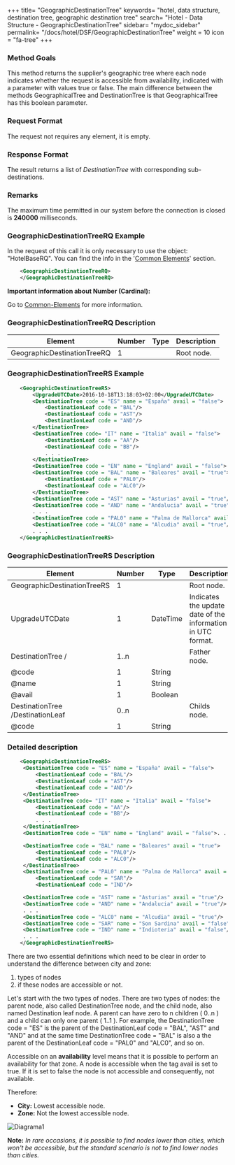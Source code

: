 +++
title= "GeographicDestinationTree"
keywords= "hotel, data structure, destination tree, geographic destination tree"
search= "Hotel - Data Structure - GeographicDestinationTree"
sidebar= "mydoc_sidebar"
permalink= "/docs/hotel/DSF/GeographicDestinationTree"
weight = 10
icon = "fa-tree"
+++



### Method Goals


This method returns the supplier's geographic tree where each node indicates whether the request is accessible from availability, indicated with a parameter with values true or false. The main difference between the methods GeographicalTree and DestinationTree is
that GeographicalTree has this boolean parameter.



### Request Format


The request not requires any element, it is empty.



### Response Format


The result returns a list of *DestinationTree* with corresponding
sub-destinations.



### Remarks


The maximum time permitted in our system before the connection is closed is **240000** milliseconds.



### GeographicDestinationTreeRQ Example

In the request of this call it is only necessary to use the object: "HotelBaseRQ". You can find the info in the '[Common Elements](/connectiontypessellers/hotelpullsellers/methods/common-elements/)' section.

~~~xml
    <GeographicDestinationTreeRQ>
    </GeographicDestinationTreeRQ>
~~~



**Important information about Number (Cardinal):**

Go to [Common-Elements](/connectiontypessellers/hotelpullsellers/methods/common-elements/#Important) for more information.



### GeographicDestinationTreeRQ Description


| **Element**		      | **Number** | **Type** | **Description**	|
| --------------------------- | ---------- | -------- | --------------- |
| GeographicDestinationTreeRQ | 1          |	      | Root node.	|



### GeographicDestinationTreeRS Example

~~~xml
    <GeographicDestinationTreeRS>
        <UpgradeUTCDate>2016-10-18T13:18:03+02:00</UpgradeUTCDate>
        <DestinationTree code = "ES" name = "España" avail = "false">
            <DestinationLeaf code = "BAL"/>
            <DestinationLeaf code = "AST"/>
            <DestinationLeaf code = "AND"/>
        </DestinationTree>
        <DestinationTree code= "IT" name = "Italia" avail = "false">
            <DestinationLeaf code = "AA"/>
            <DestinationLeaf code = "BB"/>
            . . .
        </DestinationTree>
        <DestinationTree code = "EN" name = "England" avail = "false">. . .</DestinationTree>
        <DestinationTree code = "BAL" name = "Baleares" avail = "true">
            <DestinationLeaf code = "PAL0"/>
            <DestinationLeaf code = "ALC0"/>
        </DestinationTree>
        <DestinationTree code = "AST" name = "Asturias" avail = "true"/>
        <DestinationTree code = "AND" name = "Andalucia" avail = "true"/>
        . . .
        <DestinationTree code = "PAL0" name = "Palma de Mallorca" avail = " true"/>
        <DestinationTree code = "ALC0" name = "Alcudia" avail = "true"/>
        . . .
    </GeographicDestinationTreeRS>
~~~



### GeographicDestinationTreeRS Description


| **Element**			| **Number** | **Type** | **Description**	|
| ----------------------------- | ---------- | -------- | --------------------- |
| GeographicDestinationTreeRS	| 1          | 		| Root node.		|
| UpgradeUTCDate		| 1       	|	DateTime	| Indicates the update date of the information in UTC format.	|
| DestinationTree /		| 1..n       | 		| Father node.		|
| @code | 1 | String | |
| @name | 1 | String | |
| @avail | 1 | Boolean | |
| DestinationTree /DestinationLeaf		| 0..n      |		| Childs node.		|
| @code | 1 | String | |



### Detailed description

~~~xml
    <GeographicDestinationTreeRS>
     <DestinationTree code = "ES" name = "España" avail = "false">
         <DestinationLeaf code = "BAL"/>
         <DestinationLeaf code = "AST"/>
         <DestinationLeaf code = "AND"/>
     </DestinationTree>
     <DestinationTree code= "IT" name = "Italia" avail = "false">
         <DestinationLeaf code = "AA"/>
         <DestinationLeaf code = "BB"/>
         . . .
     </DestinationTree>
     <DestinationTree code = "EN" name = "England" avail = "false">. . .</DestinationTree>

     <DestinationTree code = "BAL" name = "Baleares" avail = "true">
         <DestinationLeaf code = "PAL0"/>
         <DestinationLeaf code = "ALC0"/>
     </DestinationTree>
     <DestinationTree code = "PAL0" name = "Palma de Mallorca" avail = "true"/>
         <DestinationLeaf code = "SAR"/>
         <DestinationLeaf code = "IND"/>

     <DestinationTree code = "AST" name = "Asturias" avail = "true"/>
     <DestinationTree code = "AND" name = "Andalucia" avail = "true"/>
     . . .
     <DestinationTree code = "ALC0" name = "Alcudia" avail = "true"/>
     <DestinationTree code = "SAR" name = "Son Sardina" avail = "false"/>
     <DestinationTree code = "IND" name = "Indioteria" avail = "false"/>
     . . .
    </GeographicDestinationTreeRS>
~~~



There are two essential definitions which need to be clear in order to understand the difference between city and zone:

1. types of nodes
2. if these nodes are accessible or not.

Let's start with the two types of nodes. There are two types of nodes: the parent node, also called DestinationTree node, and the child node, also named Destination leaf node. A parent can have zero to n children ( 0..n ) and a child can only one parent ( 1..1 ). For example, the DestinationTree code = "ES" is the parent of the DestinationLeaf code = "BAL", "AST" and "AND" and at the same time DestinationTree code = "BAL" is also a the parent of the DestinationLeaf code = "PAL0" and "ALC0", and so on.

Accessible on an **availability** level means that it is possible to perform an availability for that zone. A node is accessible when the tag avail is set to true. If it is set to false the node is not accessible and consequently, not available.

Therefore:

-   **City:** Lowest accessible node.
-   **Zone:** Not the lowest accessible node.

![Diagrama1](/connectiontypessellers/hotelpullsellers/images/diagrama1.png)

 **Note:** *In rare occasions, it is possible to find nodes lower than cities, which won't be accessible, but the standard scenario is not to find lower nodes than cities.*

